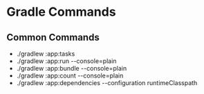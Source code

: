 # Gradle Commands

## Common Commands

- ./gradlew :app:tasks
- ./gradlew :app:run --console=plain
- ./gradlew :app:bundle --console=plain
- ./gradlew :app:count --console=plain
- ./gradlew :app:dependencies --configuration runtimeClasspath
